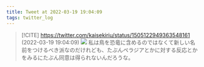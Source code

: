 ```yaml
---
title: Tweet at 2022-03-19 19:04:09
tags: twitter_log
---
```


> [!CITE] https://twitter.com/kaisekiriu/status/1505122949363548161 (2022-03-19 19:04:09)
> ![](https://twitter.com/kaisekiriu/status/1505122949363548161)
> 私は鳥を恐竜に含めるのではなくて新しい名前をつけるべき派なのだけれども、たぶんペラジアとかに対する反応とかをみるにたぶん同意は得られないんだろうな。
